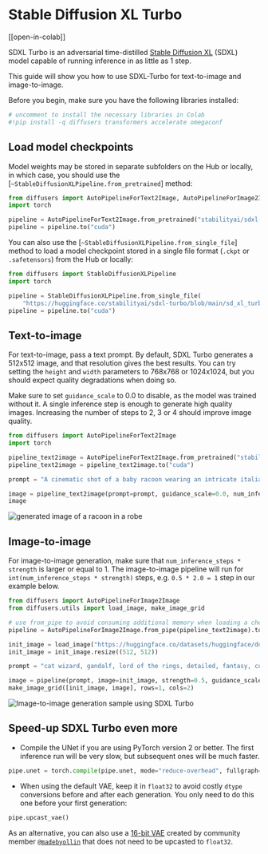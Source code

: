 <!--Copyright 2023 The HuggingFace Team. All rights reserved.

Licensed under the Apache License, Version 2.0 (the "License"); you may not use this file except in compliance with
the License. You may obtain a copy of the License at

http://www.apache.org/licenses/LICENSE-2.0

Unless required by applicable law or agreed to in writing, software distributed under the License is distributed on
an "AS IS" BASIS, WITHOUT WARRANTIES OR CONDITIONS OF ANY KIND, either express or implied. See the License for the
specific language governing permissions and limitations under the License.
-->

# Stable Diffusion XL Turbo

[[open-in-colab]]

SDXL Turbo is an adversarial time-distilled [Stable Diffusion XL](https://huggingface.co/papers/2307.01952) (SDXL) model capable
of running inference in as little as 1 step.

This guide will show you how to use SDXL-Turbo for text-to-image and image-to-image.

Before you begin, make sure you have the following libraries installed:

```py
# uncomment to install the necessary libraries in Colab
#!pip install -q diffusers transformers accelerate omegaconf
```

## Load model checkpoints

Model weights may be stored in separate subfolders on the Hub or locally, in which case, you should use the [`~StableDiffusionXLPipeline.from_pretrained`] method:

```py
from diffusers import AutoPipelineForText2Image, AutoPipelineForImage2Image
import torch

pipeline = AutoPipelineForText2Image.from_pretrained("stabilityai/sdxl-turbo", torch_dtype=torch.float16, variant="fp16")
pipeline = pipeline.to("cuda")
```

You can also use the [`~StableDiffusionXLPipeline.from_single_file`] method to load a model checkpoint stored in a single file format (`.ckpt` or `.safetensors`) from the Hub or locally:

```py
from diffusers import StableDiffusionXLPipeline
import torch

pipeline = StableDiffusionXLPipeline.from_single_file(
    "https://huggingface.co/stabilityai/sdxl-turbo/blob/main/sd_xl_turbo_1.0_fp16.safetensors", torch_dtype=torch.float16)
pipeline = pipeline.to("cuda")
```

## Text-to-image

For text-to-image, pass a text prompt. By default, SDXL Turbo generates a 512x512 image, and that resolution gives the best results. You can try setting the `height` and `width` parameters to 768x768 or 1024x1024, but you should expect quality degradations when doing so.

Make sure to set `guidance_scale` to 0.0 to disable, as the model was trained without it. A single inference step is enough to generate high quality images. 
Increasing the number of steps to 2, 3 or 4 should improve image quality.

```py
from diffusers import AutoPipelineForText2Image
import torch

pipeline_text2image = AutoPipelineForText2Image.from_pretrained("stabilityai/sdxl-turbo", torch_dtype=torch.float16, variant="fp16")
pipeline_text2image = pipeline_text2image.to("cuda")

prompt = "A cinematic shot of a baby racoon wearing an intricate italian priest robe."

image = pipeline_text2image(prompt=prompt, guidance_scale=0.0, num_inference_steps=1).images[0]
image
```

<div class="flex justify-center">
    <img src="https://huggingface.co/datasets/huggingface/documentation-images/resolve/main/sdxl-turbo-text2img.png" alt="generated image of a racoon in a robe"/>
</div>

## Image-to-image

For image-to-image generation, make sure that `num_inference_steps * strength` is larger or equal to 1. 
The image-to-image pipeline will run for `int(num_inference_steps * strength)` steps, e.g. `0.5 * 2.0 = 1` step in
our example below.

```py
from diffusers import AutoPipelineForImage2Image
from diffusers.utils import load_image, make_image_grid

# use from_pipe to avoid consuming additional memory when loading a checkpoint
pipeline = AutoPipelineForImage2Image.from_pipe(pipeline_text2image).to("cuda")

init_image = load_image("https://huggingface.co/datasets/huggingface/documentation-images/resolve/main/diffusers/cat.png")
init_image = init_image.resize((512, 512))

prompt = "cat wizard, gandalf, lord of the rings, detailed, fantasy, cute, adorable, Pixar, Disney, 8k"

image = pipeline(prompt, image=init_image, strength=0.5, guidance_scale=0.0, num_inference_steps=2).images[0]
make_image_grid([init_image, image], rows=1, cols=2)
```

<div class="flex justify-center">
    <img src="https://huggingface.co/datasets/huggingface/documentation-images/resolve/main/sdxl-turbo-img2img.png" alt="Image-to-image generation sample using SDXL Turbo"/>
</div>

## Speed-up SDXL Turbo even more

- Compile the UNet if you are using PyTorch version 2 or better. The first inference run will be very slow, but subsequent ones will be much faster.

```py
pipe.unet = torch.compile(pipe.unet, mode="reduce-overhead", fullgraph=True)
```

- When using the default VAE, keep it in `float32` to avoid costly `dtype` conversions before and after each generation. You only need to do this one before your first generation:

```py
pipe.upcast_vae()
```

As an alternative, you can also use a [16-bit VAE](https://huggingface.co/madebyollin/sdxl-vae-fp16-fix) created by community member [`@madebyollin`](https://huggingface.co/madebyollin) that does not need to be upcasted to `float32`.
